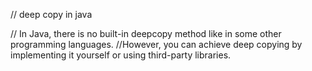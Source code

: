// deep copy in java 

// In Java, there is no built-in deepcopy method like in some other programming languages. 
//However, you can achieve deep copying by implementing it yourself or using third-party libraries.

